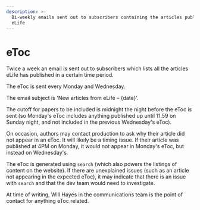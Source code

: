 ```yaml
---
description: >-
  Bi-weekly emails sent out to subscribers containing the articles published by
  eLife
---
```


# eToc

Twice a week an email is sent out to subscribers which lists all the articles eLife has published in a certain time period.

The eToc is sent every Monday and Wednesday.

The email subject is 'New articles from eLife – {date}'.

The cutoff for papers to be included is midnight the night before the eToc is sent \(so Monday's eToc includes anything published up until 11.59 on Sunday night, and not included in the previous Wednesday's eToc\).

On occasion, authors may contact production to ask why their article did not appear in an eToc. It will likely be a timing issue. If their article was published at 4PM on Monday, it would not appear in Monday's eToc, but instead on Wednesday's.

The eToc is generated using `search` \(which also powers the listings of content on the website\). If there are unexplained issues \(such as an article not appearing in the expected eToc\), it may indicate that there is an issue with `search` and that the dev team would need to investigate.

At time of writing, Will Hayes in the communications team is the point of contact for anything eToc related.

